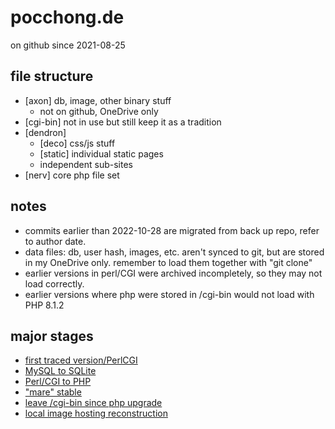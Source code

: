 # pocchong.de

on github since 2021-08-25


## file structure

 - [axon] db, image, other binary stuff
	 - not on github, OneDrive only
 - [cgi-bin] not in use but still keep it as a tradition
 - [dendron]
	 - [deco] css/js stuff
	 - [static] individual static pages
	 - independent sub-sites
 - [nerv] core php file set


## notes

 - commits earlier than 2022-10-28 are migrated from back up repo, refer to author date.
 - data files: db, user hash, images, etc. aren't synced to git, but are stored in my OneDrive only. remember to load them together with "git clone"
 - earlier versions in perl/CGI were archived incompletely, so they may not load correctly.
 - earlier versions where php were stored in /cgi-bin would not load with PHP 8.1.2


## major stages
- [first traced version/PerlCGI](https://github.com/kosmoflips/pocchong/tree/ccdf248b3e2a378e30ad52588caf134dfaddbbf2)
- [MySQL to SQLite](https://github.com/kosmoflips/pocchong/tree/34deee1d0281016de228382bac82648155a713d7)
- [Perl/CGI to PHP](https://github.com/kosmoflips/pocchong/tree/216588bc33b38997477e1ae0a6ba92adddc9fc98)
- ["mare" stable](https://github.com/kosmoflips/pocchong/tree/f779c00f27ec0ee09e34c190efc37e020a94aa2a)
- [leave /cgi-bin since php upgrade](https://github.com/kosmoflips/pocchong/tree/f1563a37e3eb09267cde6083e3f665be66f1ece1)
- [local image hosting reconstruction](https://github.com/kosmoflips/pocchong/tree/c0f8b8b4cba5388ac7fb691aa9fd2a125aead819)